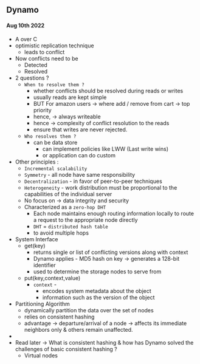 
## Dynamo
#### Aug 10th 2022

- A over C
- optimistic replication technique
  - leads to conflict
- Now conflicts need to be
  - Detected
  - Resolved
- 2 questions ? 
  - `When to resolve them ?`   
    - whether conflicts should be resolved during reads or writes
    - usually reads are kept simple
    - BUT For amazon users -> where add / remove from cart -> top priority
    - hence, -> always writeable
    - hence -> complexity of conflict resolution to the reads
    - ensure that writes are never rejected.
  - `Who resolves them ?`
    - can be data store 
      - can implement policies like LWW (Last write wins)
      - or application can do custom
- Other principles :
  - `Incremental scalability`
  - `Symmetry` - all node have same responsibility 
  - `Decentralization` - in favor of peer-to-peer techniques
  - `Heterogeneity` - work distribution must be proportional to the capabilities of the individual server
  - No focus on -> data integrity and security
  - Characterized as a `zero-hop DHT` 
    - Each node maintains enough routing information locally to route a request to the appropriate node directly
    - `DHT` = `distributed hash table`
    - to avoid multiple hops
- System Interface
  - get(key)
    - returns single or list of conflicting versions along with context
    - Dynamo applies - MD5 hash on key -> generates a 128-bit identifier
    - used to determine the storage nodes to serve from
  - put(key,context,value)
    - `context` - 
      - encodes system metadata about the object
      - information such as the version of the object
- Partitioning Algorithm 
  - dynamically partition the data over the set of nodes
  - relies on consistent hashing
  - advantage -> departure/arrival of a node -> affects its immediate neighbors only & others remain unaffected.
- 
- Read later -> What is consistent hashing & how has Dynamo solved the challenges of basic consistent hashing ?
  - Virtual nodes
